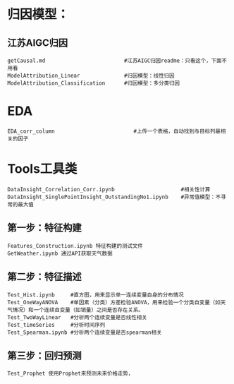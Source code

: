 # 归因模型： 
## 江苏AIGC归因
    getCausal.md                         #江苏AIGC归因readme：只看这个，下面不用看
    ModelAttribution_Linear              #归因模型：线性归因 
    ModelAttribution_Classification      #归因模型：多分类归因

# EDA
    EDA_corr_column                         #上传一个表格，自动找到与目标列最相关的因子

# Tools工具类
    DataInsight_Correlation_Corr.ipynb                     #相关性计算 
    DataInsight_SinglePointInsight_OutstandingNo1.ipynb    #异常值模型：不寻常的最大值

## 第一步：特征构建
    Features_Construction.ipynb 特征构建的测试文件
    GetWeather.ipynb 通过API获取天气数据

## 第二步：特征描述
    Test_Hist.ipynb     #直方图，用来显示单一连续变量自身的分布情况
    Test_OneWayANOVA    #单因素（分类）方差检验ANOVA，用来检验一个分类自变量（如天气情况）和一个连续自变量（如销量）之间是否存在关系。
    Test_TwoWayLinear   #分析两个连续变量是否线性相关
    Test_timeSeries     #分析时间序列
    Test_Spearman.ipynb #分析两个连续变量是否spearman相关

## 第三步：回归预测
    Test_Prophet 使用Prophet来预测未来价格走势，



